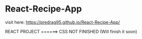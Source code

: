 # React-Recipe-App

visit here: https://predrag95.github.io/React-Recipe-App/

REACT PROJECT ======> CSS NOT FINISHED (Will finish it soon)

